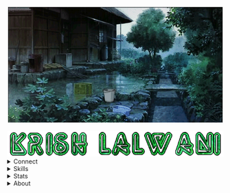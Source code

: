 
<!--
• Gifs from pinterest by @heyoko, @ert
• Text gif generated from textgnt.com
• Data visualisation patterns by @hayochan, @badgenet

-->

<!-- header content -->
<div align="center">
<img src="scene.gif" style="max-width: 100%;" alt="" />
</div>
<br/>

<img src="krishlalwani.gif" style="max-width: 100%;" alt=""/>
<br/>

<!-- connect folder -->
<div align="left">
<details>
  <summary>Connect</summary>
  <br/>
  <p align="left">
  <a href="https://codepen.io/krishlalwani0" target="blank"><img align="center" src="https://raw.githubusercontent.com/rahuldkjain/github-profile-readme-generator/master/src/images/icons/Social/codepen.svg" alt="krishlalwani0" height="30" width="40" /></a>
  <a href="https://dev.to/krishealty" target="blank"><img align="center" src="https://raw.githubusercontent.com/rahuldkjain/github-profile-readme-generator/master/src/images/icons/Social/devto.svg" alt="krishealty" height="30" width="40" /></a>
  <a href="https://stackoverflow.com/users/https://stackoverflow.com/users/20447149/krish-lalwani" target="blank"><img align="center" src="https://raw.githubusercontent.com/rahuldkjain/github-profile-readme-generator/master/src/images/icons/Social/stack-overflow.svg" alt="https://stackoverflow.com/users/20447149/krish-lalwani" height="30" width="40" /></a>
  <a href="https://codesandbox.com/krishealty" target="blank"><img align="center" src="https://raw.githubusercontent.com/rahuldkjain/github-profile-readme-generator/master/src/images/icons/Social/codesandbox.svg" alt="krishealty" height="30" width="40" /></a>
  <a href="https://dev.to/krishealty" target="blank"><img align="center" src="https://raw.githubusercontent.com/rahuldkjain/github-profile-readme-generator/master/src/images/icons/Social/devto.svg" alt="krishealty" height="30" width="40" /></a>
  <a href="https://instagram.com/krishealty" target="blank"><img align="center" src="https://raw.githubusercontent.com/rahuldkjain/github-profile-readme-generator/master/src/images/icons/Social/instagram.svg" alt="krishealty" height="30" width="40" /></a>
  <a href="https://www.codechef.com/users/krishealty" target="blank"><img align="center" src="https://cdn.jsdelivr.net/npm/simple-icons@3.1.0/icons/codechef.svg" alt="krishealty" height="30" width="40" /></a>
  </p>
</details>
</div>

<!-- skills folder -->
<div align="left">
<details>
<summary>Skills</summary>
<br/>
<p align="left"> <a href="https://developer.android.com" target="_blank" rel="noreferrer"> <img src="https://raw.githubusercontent.com/devicons/devicon/master/icons/android/android-original-wordmark.svg" alt="android" width="40" height="40"/> </a> <a href="https://angular.io" target="_blank" rel="noreferrer"> <img src="https://angular.io/assets/images/logos/angular/angular.svg" alt="angular" width="40" height="40"/> </a> <a href="https://aws.amazon.com" target="_blank" rel="noreferrer"> <img src="https://raw.githubusercontent.com/devicons/devicon/master/icons/amazonwebservices/amazonwebservices-original-wordmark.svg" alt="aws" width="40" height="40"/> </a> <a href="https://www.blender.org/" target="_blank" rel="noreferrer"> <img src="https://download.blender.org/branding/community/blender_community_badge_white.svg" alt="blender" width="40" height="40"/> </a> <a href="https://getbootstrap.com" target="_blank" rel="noreferrer"> <img src="https://raw.githubusercontent.com/devicons/devicon/master/icons/bootstrap/bootstrap-plain-wordmark.svg" alt="bootstrap" width="40" height="40"/> </a> <a href="https://www.cprogramming.com/" target="_blank" rel="noreferrer"> <img src="https://raw.githubusercontent.com/devicons/devicon/master/icons/c/c-original.svg" alt="c" width="40" height="40"/> </a> <a href="https://canvasjs.com" target="_blank" rel="noreferrer"> <img src="https://raw.githubusercontent.com/Hardik0307/Hardik0307/master/assets/canvasjs-charts.svg" alt="canvasjs" width="40" height="40"/> </a> <a href="https://www.w3schools.com/css/" target="_blank" rel="noreferrer"> <img src="https://raw.githubusercontent.com/devicons/devicon/master/icons/css3/css3-original-wordmark.svg" alt="css3" width="40" height="40"/> </a> <a href="https://firebase.google.com/" target="_blank" rel="noreferrer"> <img src="https://www.vectorlogo.zone/logos/firebase/firebase-icon.svg" alt="firebase" width="40" height="40"/> </a> <a href="https://flutter.dev" target="_blank" rel="noreferrer"> <img src="https://www.vectorlogo.zone/logos/flutterio/flutterio-icon.svg" alt="flutter" width="40" height="40"/> </a> <a href="https://git-scm.com/" target="_blank" rel="noreferrer"> <img src="https://www.vectorlogo.zone/logos/git-scm/git-scm-icon.svg" alt="git" width="40" height="40"/> </a> <a href="https://www.w3.org/html/" target="_blank" rel="noreferrer"> <img src="https://raw.githubusercontent.com/devicons/devicon/master/icons/html5/html5-original-wordmark.svg" alt="html5" width="40" height="40"/> </a> <a href="https://www.java.com" target="_blank" rel="noreferrer"> <img src="https://raw.githubusercontent.com/devicons/devicon/master/icons/java/java-original.svg" alt="java" width="40" height="40"/> </a> <a href="https://developer.mozilla.org/en-US/docs/Web/JavaScript" target="_blank" rel="noreferrer"> <img src="https://raw.githubusercontent.com/devicons/devicon/master/icons/javascript/javascript-original.svg" alt="javascript" width="40" height="40"/> </a> <a href="https://kotlinlang.org" target="_blank" rel="noreferrer"> <img src="https://www.vectorlogo.zone/logos/kotlinlang/kotlinlang-icon.svg" alt="kotlin" width="40" height="40"/> </a> <a href="https://www.linux.org/" target="_blank" rel="noreferrer"> <img src="https://raw.githubusercontent.com/devicons/devicon/master/icons/linux/linux-original.svg" alt="linux" width="40" height="40"/> </a> <a href="https://www.microsoft.com/en-us/sql-server" target="_blank" rel="noreferrer"> <img src="https://www.svgrepo.com/show/303229/microsoft-sql-server-logo.svg" alt="mssql" width="40" height="40"/> </a> <a href="https://www.mysql.com/" target="_blank" rel="noreferrer"> <img src="https://raw.githubusercontent.com/devicons/devicon/master/icons/mysql/mysql-original-wordmark.svg" alt="mysql" width="40" height="40"/> </a> <a href="https://nodejs.org" target="_blank" rel="noreferrer"> <img src="https://raw.githubusercontent.com/devicons/devicon/master/icons/nodejs/nodejs-original-wordmark.svg" alt="nodejs" width="40" height="40"/> </a> <a href="https://opencv.org/" target="_blank" rel="noreferrer"> <img src="https://www.vectorlogo.zone/logos/opencv/opencv-icon.svg" alt="opencv" width="40" height="40"/> </a> <a href="https://pandas.pydata.org/" target="_blank" rel="noreferrer"> <img src="https://raw.githubusercontent.com/devicons/devicon/2ae2a900d2f041da66e950e4d48052658d850630/icons/pandas/pandas-original.svg" alt="pandas" width="40" height="40"/> </a> <a href="https://www.php.net" target="_blank" rel="noreferrer"> <img src="https://raw.githubusercontent.com/devicons/devicon/master/icons/php/php-original.svg" alt="php" width="40" height="40"/> </a> <a href="https://www.python.org" target="_blank" rel="noreferrer"> <img src="https://raw.githubusercontent.com/devicons/devicon/master/icons/python/python-original.svg" alt="python" width="40" height="40"/> </a> <a href="https://pytorch.org/" target="_blank" rel="noreferrer"> <img src="https://www.vectorlogo.zone/logos/pytorch/pytorch-icon.svg" alt="pytorch" width="40" height="40"/> </a> <a href="https://reactjs.org/" target="_blank" rel="noreferrer"> <img src="https://raw.githubusercontent.com/devicons/devicon/master/icons/react/react-original-wordmark.svg" alt="react" width="40" height="40"/> </a> <a href="https://reactnative.dev/" target="_blank" rel="noreferrer"> <img src="https://reactnative.dev/img/header_logo.svg" alt="reactnative" width="40" height="40"/> </a> <a href="https://sass-lang.com" target="_blank" rel="noreferrer"> <img src="https://raw.githubusercontent.com/devicons/devicon/master/icons/sass/sass-original.svg" alt="sass" width="40" height="40"/> </a> <a href="https://scikit-learn.org/" target="_blank" rel="noreferrer"> <img src="https://upload.wikimedia.org/wikipedia/commons/0/05/Scikit_learn_logo_small.svg" alt="scikit_learn" width="40" height="40"/> </a> <a href="https://www.tensorflow.org" target="_blank" rel="noreferrer"> <img src="https://www.vectorlogo.zone/logos/tensorflow/tensorflow-icon.svg" alt="tensorflow" width="40" height="40"/> </a> <a href="https://www.typescriptlang.org/" target="_blank" rel="noreferrer"> <img src="https://raw.githubusercontent.com/devicons/devicon/master/icons/typescript/typescript-original.svg" alt="typescript" width="40" height="40"/> </a> <a href="https://unrealengine.com/" target="_blank" rel="noreferrer"> <img src="https://raw.githubusercontent.com/kenangundogan/fontisto/036b7eca71aab1bef8e6a0518f7329f13ed62f6b/icons/svg/brand/unreal-engine.svg" alt="unreal" width="40" height="40"/> </a> </p>
</details>
</div>

<!-- stats folder -->
<details>
<summary>Stats</summary>
<br/>
<img src="https://visitor-badge.laobi.icu/badge?page_id=krishlalwani0"/>
<p align="center">
    <a href="https://github.com/krishealty"><img align="center" src="https://github-readme-stats.vercel.app/api?username=krishealty&show_icons=true&locale=en&theme=dark" alt="" width="600"/></a>
	</p>
	<p  align="center">
	  <img src="https://github-readme-stats.vercel.app/api/top-langs?username=krishealty&show_icons=true&locale=en&layout=compact&theme=dark" alt="" width="600" height="170"/>
	</p>
<a href="https://stats.hyochan.dev/en/stats/krishlalwani0"><img src="https://stats.hyochan.dev/api/github-stats?login=krishlalwani0" width="600" /></a>
</details>
<details>
  <summary>About</summary>
  <br/>
  Waddup geeks, I am Krish Lalwani, 18 from India and my life revolves around a small circle of anime, codes, math (i love it sm) and a lot of games. I mainly focus in Machine learning and Web development while i am still learning Game development as of 2024, since you opened up this About section, below are the fun things that you can try :-P

Yes i love doing text art too.

<br/>

```


     |\_/|                  
     | @ @   Woof, GitDog!
     |   <>              _  
     |  _/\------____ ((| |))
     |               `--' |   
 ____|_       ___|   |___.' 
/_/_____/____/_______|



```

<br/><br/>

<div align=center>
<img src="manga.gif">
Well i love working on making Manga and Anime web designs, graphics and cool stuff from html, css and java in my free time 'cause i love it hehe. Wait, Did i say i love mangas? OH YES I DID!

<br/><br/>
  
<img src="dino.gif">

Do you wanna play the [Dino game](https://wayou.github.io/t-rex-runner/)?

<br/>

<!-- Spotify Integration -->
[![spotify-github-profile](https://spotify-github-profile.vercel.app/api/view?uid=31nudfj5tl65zml55o2bcaexg3cq&cover_image=true&theme=natemoo-re&show_offline=false&background_color=121212&interchange=false&bar_color=53b14f&bar_color_cover=false)](https://spotify-github-profile.vercel.app/api/view?uid=31nudfj5tl65zml55o2bcaexg3cq&redirect=true)

no dawg I can't code without music—

<br/>
<img src="anime.gif">

Hit me up on [Instagram](https://instagram.com/krishealty) if you wanna watch some good anime together.

  </div>
</details>
